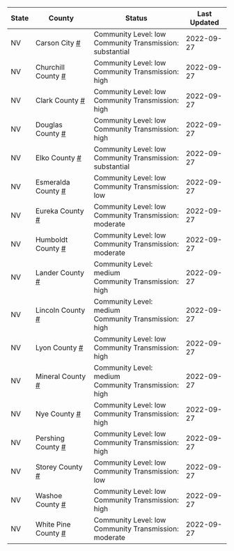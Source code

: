 State | County | Status | Last Updated
--- | --- | --- | --- 
NV | Carson City <a href="#carson_city">#</a> | <a name="carson_city"></a>Community Level: low<br/>Community Transmission: substantial | 2022-09-27
NV | Churchill County <a href="#churchill_county">#</a> | <a name="churchill_county"></a>Community Level: low<br/>Community Transmission: high | 2022-09-27
NV | Clark County <a href="#clark_county">#</a> | <a name="clark_county"></a>Community Level: low<br/>Community Transmission: high | 2022-09-27
NV | Douglas County <a href="#douglas_county">#</a> | <a name="douglas_county"></a>Community Level: low<br/>Community Transmission: high | 2022-09-27
NV | Elko County <a href="#elko_county">#</a> | <a name="elko_county"></a>Community Level: low<br/>Community Transmission: substantial | 2022-09-27
NV | Esmeralda County <a href="#esmeralda_county">#</a> | <a name="esmeralda_county"></a>Community Level: low<br/>Community Transmission: low | 2022-09-27
NV | Eureka County <a href="#eureka_county">#</a> | <a name="eureka_county"></a>Community Level: low<br/>Community Transmission: moderate | 2022-09-27
NV | Humboldt County <a href="#humboldt_county">#</a> | <a name="humboldt_county"></a>Community Level: low<br/>Community Transmission: moderate | 2022-09-27
NV | Lander County <a href="#lander_county">#</a> | <a name="lander_county"></a>Community Level: medium<br/>Community Transmission: high | 2022-09-27
NV | Lincoln County <a href="#lincoln_county">#</a> | <a name="lincoln_county"></a>Community Level: medium<br/>Community Transmission: high | 2022-09-27
NV | Lyon County <a href="#lyon_county">#</a> | <a name="lyon_county"></a>Community Level: low<br/>Community Transmission: high | 2022-09-27
NV | Mineral County <a href="#mineral_county">#</a> | <a name="mineral_county"></a>Community Level: medium<br/>Community Transmission: high | 2022-09-27
NV | Nye County <a href="#nye_county">#</a> | <a name="nye_county"></a>Community Level: low<br/>Community Transmission: high | 2022-09-27
NV | Pershing County <a href="#pershing_county">#</a> | <a name="pershing_county"></a>Community Level: low<br/>Community Transmission: high | 2022-09-27
NV | Storey County <a href="#storey_county">#</a> | <a name="storey_county"></a>Community Level: low<br/>Community Transmission: low | 2022-09-27
NV | Washoe County <a href="#washoe_county">#</a> | <a name="washoe_county"></a>Community Level: low<br/>Community Transmission: high | 2022-09-27
NV | White Pine County <a href="#white_pine_county">#</a> | <a name="white_pine_county"></a>Community Level: low<br/>Community Transmission: moderate | 2022-09-27
